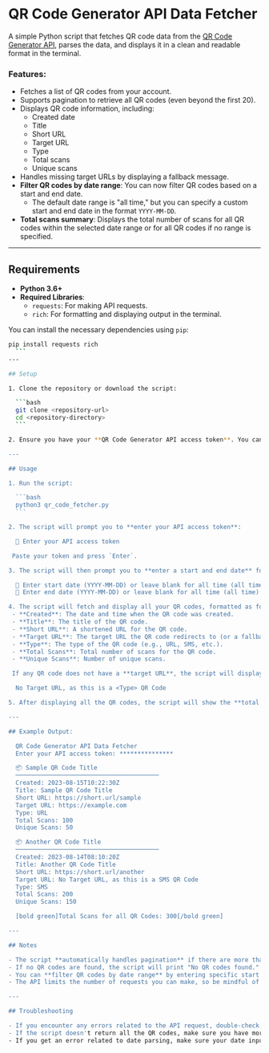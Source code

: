 # QR Code Generator API Data Fetcher

A simple Python script that fetches QR code data from the [QR Code Generator API](https://www.qr-code-generator.com/), parses the data, and displays it in a clean and readable format in the terminal.

### Features:
- Fetches a list of QR codes from your account.
- Supports pagination to retrieve all QR codes (even beyond the first 20).
- Displays QR code information, including:
  - Created date
  - Title
  - Short URL
  - Target URL
  - Type
  - Total scans
  - Unique scans
- Handles missing target URLs by displaying a fallback message.
- **Filter QR codes by date range**: You can now filter QR codes based on a start and end date.
  - The default date range is "all time," but you can specify a custom start and end date in the format `YYYY-MM-DD`.
- **Total scans summary**: Displays the total number of scans for all QR codes within the selected date range or for all QR codes if no range is specified.

---

## Requirements

- **Python 3.6+**
- **Required Libraries**:
  - `requests`: For making API requests.
  - `rich`: For formatting and displaying output in the terminal.

You can install the necessary dependencies using `pip`:

  ```bash
  pip install requests rich
    ```
---

## Setup

1. Clone the repository or download the script:

    ```bash
    git clone <repository-url>
    cd <repository-directory>
    ```

2. Ensure you have your **QR Code Generator API access token**. You can get it from [QR Code Generator's API section](https://www.qr-code-generator.com/). The token is required for authenticating API requests.

---

## Usage

1. Run the script:

    ```bash
    python3 qr_code_fetcher.py
    ```

2. The script will prompt you to **enter your API access token**:

    🔑 Enter your API access token

   Paste your token and press `Enter`.

3. The script will then prompt you to **enter a start and end date** for filtering the QR codes (or leave the fields blank for "all time"):

    📅 Enter start date (YYYY-MM-DD) or leave blank for all time (all time):
    📅 Enter end date (YYYY-MM-DD) or leave blank for all time (all time):

4. The script will fetch and display all your QR codes, formatted as follows:
   - **Created**: The date and time when the QR code was created.
   - **Title**: The title of the QR code.
   - **Short URL**: A shortened URL for the QR code.
   - **Target URL**: The target URL the QR code redirects to (or a fallback message if it’s missing).
   - **Type**: The type of the QR code (e.g., URL, SMS, etc.).
   - **Total Scans**: Total number of scans for the QR code.
   - **Unique Scans**: Number of unique scans.

   If any QR code does not have a **target URL**, the script will display:

    No Target URL, as this is a <Type> QR Code

5. After displaying all the QR codes, the script will show the **total scans** across all QR codes within the date range you specified (or for all time if no range is set).

---

## Example Output:

    QR Code Generator API Data Fetcher
    Enter your API access token: ***************

    📦 Sample QR Code Title
    ────────────────────────────────────────
    Created: 2023-08-15T10:22:30Z
    Title: Sample QR Code Title
    Short URL: https://short.url/sample
    Target URL: https://example.com
    Type: URL
    Total Scans: 100
    Unique Scans: 50

    📦 Another QR Code Title
    ────────────────────────────────────────
    Created: 2023-08-14T08:10:20Z
    Title: Another QR Code Title
    Short URL: https://short.url/another
    Target URL: No Target URL, as this is a SMS QR Code
    Type: SMS
    Total Scans: 200
    Unique Scans: 150

    [bold green]Total Scans for all QR Codes: 300[/bold green]

---

## Notes

- The script **automatically handles pagination** if there are more than 20 QR codes in your account, fetching all pages of results.
- If no QR codes are found, the script will print "No QR codes found."
- You can **filter QR codes by date range** by entering specific start and end dates (in `YYYY-MM-DD` format). If no date range is provided, the script will consider all QR codes ever created.
- The API limits the number of requests you can make, so be mindful of your request rate.

---

## Troubleshooting

- If you encounter any errors related to the API request, double-check your API access token and ensure it’s valid.
- If the script doesn't return all the QR codes, make sure you have more than 20 QR codes and check for any pagination issues.
- If you get an error related to date parsing, make sure your date inputs are in the correct format (`YYYY-MM-DD`).
